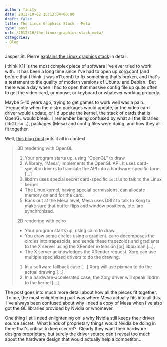 ```yaml
---
author: finity
date: 2012-10-02 15:13:04+00:00
draft: false
title: The Linux Graphics Stack - Meta
type: post
url: /2012/10/the-linux-graphics-stack-meta/
categories:
- Blog
---
```


Jasper St. Pierre [explains the Linux graphics stack](http://blog.mecheye.net/2012/06/the-linux-graphics-stack/) in detail.

I think X11 is the most complex piece of software I've ever tried to work with.  It has been a long time since I've had to open up xorg.conf (and before that I think it was x11.conf) to fix something that's broken, and that's a testament to the quality of modern versions of Ubuntu and Debian.  But there was a day when I had to open that massive config file up quite often to get the video card, or mouse, or keyboard or whatever working properly.

Maybe 5-10 years ago, trying to get games to work well was a pain.  Frequently when the distro packages would update, or the video card driver would update, or I'd update the kernel, the stack of cards that is OpenGL would break.  I remember being confused by what all the libraries (libGL.so...), packages (Mesa) and config files were doing, and how they all fit together.

Well, [this blog post](http://blog.mecheye.net/2012/06/the-linux-graphics-stack/) puts it all in context.


> 3D rendering with OpenGL
> 
> >
> >
> 1. Your program starts up, using “OpenGL” to draw.
> 2. A library, “Mesa”, implements the OpenGL API. It uses card-specific drivers to translate the API into a hardware-specific form. [...]
> 3. libdrm uses special secret card-specific `ioctl`s to talk to the Linux kernel
> 4. The Linux kernel, having special permissions, can allocate memory on and for the card.
> 5. Back out at the Mesa level, Mesa uses DRI2 to talk to Xorg to make sure that buffer flips and window positions, etc. are synchronized.
> 
> 2D rendering with cairo
> 
> * Your program starts up, using cairo to draw.
> * You draw some circles using a gradient. cairo decomposes the circles into trapezoids, and sends these trapezoids and gradients to the X server using the XRender extension [or] libpixman [...].
> * The X server acknowledges the XRender request. Xorg can use multiple specialized drivers to do the drawing.
> 
> 1. In a software fallback case [...] Xorg will use pixman to do the actual drawing [...].
> 2. In a hardware-accelerated case, the Xorg driver will speak libdrm to the kernel [...].



The post goes into much more detail about how all the pieces fit together.  To me, the most enlightening part was where Mesa actually fits into all this.  I've always been confused about why I need a copy of Mesa when I've also got the GL libraries provided by Nvidia or whomever.

One thing I still need enlightening on is why Nvidia still keeps their driver source secret.  What kinds of proprietary things would Nvidia be doing in there that's critical to keep secret?  Clearly they want their hardware designs proprietary, but surely the driver source can't reveal too much about the hardware design that would actually help a competitor...
